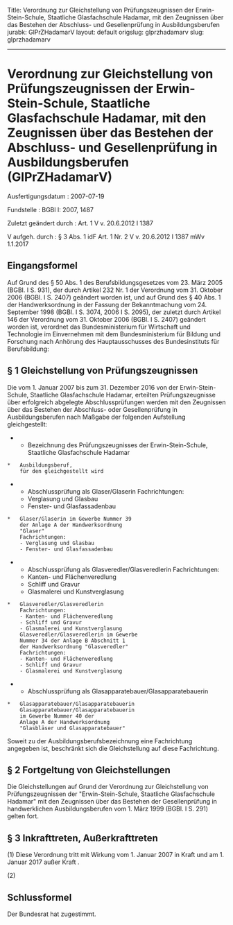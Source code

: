 Title: Verordnung zur Gleichstellung von Prüfungszeugnissen der Erwin-Stein-Schule,
  Staatliche Glasfachschule Hadamar, mit den Zeugnissen über das Bestehen der Abschluss-
  und Gesellenprüfung in Ausbildungsberufen
jurabk: GlPrZHadamarV
layout: default
origslug: glprzhadamarv
slug: glprzhadamarv

---

# Verordnung zur Gleichstellung von Prüfungszeugnissen der Erwin-Stein-Schule, Staatliche Glasfachschule Hadamar, mit den Zeugnissen über das Bestehen der Abschluss- und Gesellenprüfung in Ausbildungsberufen (GlPrZHadamarV)

Ausfertigungsdatum
:   2007-07-19

Fundstelle
:   BGBl I: 2007, 1487

Zuletzt geändert durch
:   Art. 1 V v. 20.6.2012 I 1387

V aufgeh. durch
:   § 3 Abs. 1 idF Art. 1 Nr. 2 V v. 20.6.2012 I 1387 mWv 1.1.2017



## Eingangsformel

Auf Grund des § 50 Abs. 1 des Berufsbildungsgesetzes vom 23. März 2005
(BGBl. I S. 931), der durch Artikel 232 Nr. 1 der Verordnung vom 31.
Oktober 2006 (BGBl. I S. 2407) geändert worden ist, und auf Grund des
§ 40 Abs. 1 der Handwerksordnung in der Fassung der Bekanntmachung vom
24\. September 1998 (BGBl. I S. 3074, 2006 I S. 2095), der zuletzt
durch Artikel 146 der Verordnung vom 31. Oktober 2006 (BGBl. I S.
2407) geändert worden ist, verordnet das Bundesministerium für
Wirtschaft und Technologie im Einvernehmen mit dem Bundesministerium
für Bildung und Forschung nach Anhörung des Hauptausschusses des
Bundesinstituts für Berufsbildung:


## § 1 Gleichstellung von Prüfungszeugnissen

Die vom 1. Januar 2007 bis zum 31. Dezember 2016 von der Erwin-Stein-
Schule, Staatliche Glasfachschule Hadamar, erteilten Prüfungszeugnisse
über erfolgreich abgelegte Abschlussprüfungen werden mit den
Zeugnissen über das Bestehen der Abschluss- oder Gesellenprüfung in
Ausbildungsberufen nach Maßgabe der folgenden Aufstellung
gleichgestellt:

*    *   Bezeichnung des Prüfungszeugnisses
        der Erwin-Stein-Schule,
        Staatliche Glasfachschule Hadamar

    *   Ausbildungsberuf,
        für den gleichgestellt wird


*    *   Abschlussprüfung als
        Glaser/Glaserin
        Fachrichtungen:
        - Verglasung und Glasbau
        - Fenster- und Glasfassadenbau

    *   Glaser/Glaserin im Gewerbe Nummer 39
        der Anlage A der Handwerksordnung
        "Glaser"
        Fachrichtungen:
        - Verglasung und Glasbau
        - Fenster- und Glasfassadenbau


*    *   Abschlussprüfung als
        Glasveredler/Glasveredlerin
        Fachrichtungen:
        - Kanten- und Flächenveredlung
        - Schliff und Gravur
        - Glasmalerei und Kunstverglasung

    *   Glasveredler/Glasveredlerin
        Fachrichtungen:
        - Kanten- und Flächenveredlung
        - Schliff und Gravur
        - Glasmalerei und Kunstverglasung
        Glasveredler/Glasveredlerin im Gewerbe
        Nummer 34 der Anlage B Abschnitt 1
        der Handwerksordnung "Glasveredler"
        Fachrichtungen:
        - Kanten- und Flächenveredlung
        - Schliff und Gravur
        - Glasmalerei und Kunstverglasung


*    *   Abschlussprüfung als
        Glasapparatebauer/Glasapparatebauerin

    *   Glasapparatebauer/Glasapparatebauerin
        Glasapparatebauer/Glasapparatebauerin
        im Gewerbe Nummer 40 der
        Anlage A der Handwerksordnung
        "Glasbläser und Glasapparatebauer"



Soweit zu der Ausbildungsberufsbezeichnung eine Fachrichtung angegeben
ist, beschränkt sich die Gleichstellung auf diese Fachrichtung.


## § 2 Fortgeltung von Gleichstellungen

Die Gleichstellungen auf Grund der Verordnung zur Gleichstellung von
Prüfungszeugnissen der "Erwin-Stein-Schule, Staatliche Glasfachschule
Hadamar" mit den Zeugnissen über das Bestehen der Gesellenprüfung in
handwerklichen Ausbildungsberufen vom 1. März 1999 (BGBl. I S. 291)
gelten fort.


## § 3 Inkrafttreten, Außerkrafttreten

(1) Diese Verordnung tritt mit Wirkung vom 1. Januar 2007 in Kraft und
am 1. Januar 2017 außer Kraft .

(2)


## Schlussformel

Der Bundesrat hat zugestimmt.


